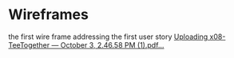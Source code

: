 # Wireframes
the first wire frame addressing the first user story
[Uploading x08-TeeTogether — October 3, 2.46.58 PM (1).pdf…]()
